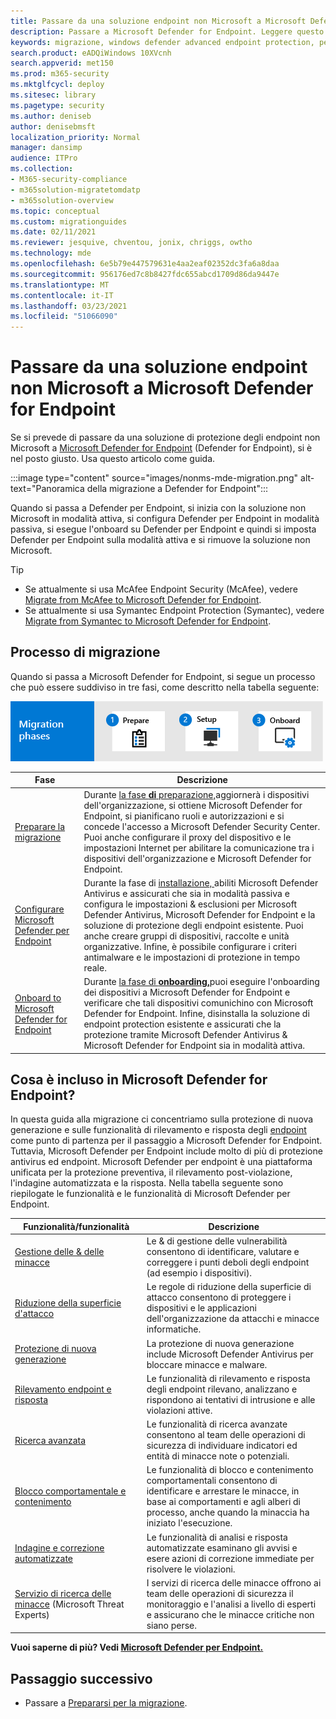 ```yaml
---
title: Passare da una soluzione endpoint non Microsoft a Microsoft Defender for Endpoint
description: Passare a Microsoft Defender for Endpoint. Leggere questo articolo per una panoramica.
keywords: migrazione, windows defender advanced endpoint protection, per Endpoint, edr
search.product: eADQiWindows 10XVcnh
search.appverid: met150
ms.prod: m365-security
ms.mktglfcycl: deploy
ms.sitesec: library
ms.pagetype: security
ms.author: deniseb
author: denisebmsft
localization_priority: Normal
manager: dansimp
audience: ITPro
ms.collection:
- M365-security-compliance
- m365solution-migratetomdatp
- m365solution-overview
ms.topic: conceptual
ms.custom: migrationguides
ms.date: 02/11/2021
ms.reviewer: jesquive, chventou, jonix, chriggs, owtho
ms.technology: mde
ms.openlocfilehash: 6e5b79e447579631e4aa2eaf02352dc3fa6a8daa
ms.sourcegitcommit: 956176ed7c8b8427fdc655abcd1709d86da9447e
ms.translationtype: MT
ms.contentlocale: it-IT
ms.lasthandoff: 03/23/2021
ms.locfileid: "51066090"
---
```

# <a name="make-the-switch-from-a-non-microsoft-endpoint-solution-to-microsoft-defender-for-endpoint"></a>Passare da una soluzione endpoint non Microsoft a Microsoft Defender for Endpoint

Se si prevede di passare da una soluzione di protezione degli endpoint non Microsoft a [Microsoft Defender for Endpoint](https://docs.microsoft.com/windows/security/threat-protection) (Defender for Endpoint), si è nel posto giusto. Usa questo articolo come guida.

:::image type="content" source="images/nonms-mde-migration.png" alt-text="Panoramica della migrazione a Defender for Endpoint":::

Quando si passa a Defender per Endpoint, si inizia con la soluzione non Microsoft in modalità attiva, si configura Defender per Endpoint in modalità passiva, si esegue l'onboard su Defender per Endpoint e quindi si imposta Defender per Endpoint sulla modalità attiva e si rimuove la soluzione non Microsoft.

> [!TIP]
> - Se attualmente si usa McAfee Endpoint Security (McAfee), vedere [Migrate from McAfee to Microsoft Defender for Endpoint](mcafee-to-microsoft-defender-migration.md).
> - Se attualmente si usa Symantec Endpoint Protection (Symantec), vedere [Migrate from Symantec to Microsoft Defender for Endpoint](symantec-to-microsoft-defender-atp-migration.md).

## <a name="the-migration-process"></a>Processo di migrazione

Quando si passa a Microsoft Defender for Endpoint, si segue un processo che può essere suddiviso in tre fasi, come descritto nella tabella seguente:

![Fasi di migrazione : preparazione, installazione, onboard](images/phase-diagrams/migration-phases.png)

|Fase |Descrizione |
|--|--|
|[Preparare la migrazione](switch-to-microsoft-defender-prepare.md) |Durante [la fase **di** preparazione,](switch-to-microsoft-defender-prepare.md)aggiornerà i dispositivi dell'organizzazione, si ottiene Microsoft Defender for Endpoint, si pianificano ruoli e autorizzazioni e si concede l'accesso a Microsoft Defender Security Center. Puoi anche configurare il proxy del dispositivo e le impostazioni Internet per abilitare la comunicazione tra i dispositivi dell'organizzazione e Microsoft Defender for Endpoint. |
|[Configurare Microsoft Defender per Endpoint](switch-to-microsoft-defender-setup.md) |Durante la fase di [installazione,  ](switch-to-microsoft-defender-setup.md)abiliti Microsoft Defender Antivirus e assicurati che sia in modalità passiva e configura le impostazioni & esclusioni per Microsoft Defender Antivirus, Microsoft Defender for Endpoint e la soluzione di protezione degli endpoint esistente. Puoi anche creare gruppi di dispositivi, raccolte e unità organizzative. Infine, è possibile configurare i criteri antimalware e le impostazioni di protezione in tempo reale.|
|[Onboard to Microsoft Defender for Endpoint](switch-to-microsoft-defender-onboard.md) |Durante [la fase di **onboarding,**](switch-to-microsoft-defender-onboard.md)puoi eseguire l'onboarding dei dispositivi a Microsoft Defender for Endpoint e verificare che tali dispositivi comunichino con Microsoft Defender for Endpoint. Infine, disinstalla la soluzione di endpoint protection esistente e assicurati che la protezione tramite Microsoft Defender Antivirus & Microsoft Defender for Endpoint sia in modalità attiva. |

## <a name="whats-included-in-microsoft-defender-for-endpoint"></a>Cosa è incluso in Microsoft Defender for Endpoint?

In questa guida alla [](https://docs.microsoft.com/windows/security/threat-protection/microsoft-defender-antivirus/microsoft-defender-antivirus-in-windows-10) migrazione ci concentriamo sulla protezione di nuova generazione e sulle funzionalità di rilevamento e risposta degli [endpoint](https://docs.microsoft.com/microsoft-365/security/defender-endpoint/overview-endpoint-detection-response) come punto di partenza per il passaggio a Microsoft Defender for Endpoint. Tuttavia, Microsoft Defender per Endpoint include molto di più di protezione antivirus ed endpoint. Microsoft Defender per endpoint è una piattaforma unificata per la protezione preventiva, il rilevamento post-violazione, l'indagine automatizzata e la risposta. Nella tabella seguente sono riepilogate le funzionalità e le funzionalità di Microsoft Defender per Endpoint. 

| Funzionalità/funzionalità | Descrizione |
|---|---|
| [Gestione delle & delle minacce](https://docs.microsoft.com/microsoft-365/security/defender-endpoint/next-gen-threat-and-vuln-mgt) | Le & di gestione delle vulnerabilità consentono di identificare, valutare e correggere i punti deboli degli endpoint (ad esempio i dispositivi). |
| [Riduzione della superficie d'attacco](https://docs.microsoft.com/microsoft-365/security/defender-endpoint/overview-attack-surface-reduction) | Le regole di riduzione della superficie di attacco consentono di proteggere i dispositivi e le applicazioni dell'organizzazione da attacchi e minacce informatiche. |
| [Protezione di nuova generazione](https://docs.microsoft.com/windows/security/threat-protection/windows-defender-antivirus/windows-defender-antivirus-in-windows-10) | La protezione di nuova generazione include Microsoft Defender Antivirus per bloccare minacce e malware. |
| [Rilevamento endpoint e risposta](https://docs.microsoft.com/microsoft-365/security/defender-endpoint/overview-endpoint-detection-response) | Le funzionalità di rilevamento e risposta degli endpoint rilevano, analizzano e rispondono ai tentativi di intrusione e alle violazioni attive.  |
| [Ricerca avanzata](advanced-hunting-overview.md) | Le funzionalità di ricerca avanzate consentono al team delle operazioni di sicurezza di individuare indicatori ed entità di minacce note o potenziali. |
| [Blocco comportamentale e contenimento](https://docs.microsoft.com/microsoft-365/security/defender-endpoint/behavioral-blocking-containment) | Le funzionalità di blocco e contenimento comportamentali consentono di identificare e arrestare le minacce, in base ai comportamenti e agli alberi di processo, anche quando la minaccia ha iniziato l'esecuzione. |
| [Indagine e correzione automatizzate](https://docs.microsoft.com/microsoft-365/security/defender-endpoint/automated-investigations) | Le funzionalità di analisi e risposta automatizzate esaminano gli avvisi e esere azioni di correzione immediate per risolvere le violazioni. |
| [Servizio di ricerca delle minacce](https://docs.microsoft.com/microsoft-365/security/defender-endpoint/microsoft-threat-experts) (Microsoft Threat Experts) | I servizi di ricerca delle minacce offrono ai team delle operazioni di sicurezza il monitoraggio e l'analisi a livello di esperti e assicurano che le minacce critiche non siano perse. |

**Vuoi saperne di più? Vedi [Microsoft Defender per Endpoint.](https://docs.microsoft.com/windows/security/threat-protection)**

## <a name="next-step"></a>Passaggio successivo

- Passare a [Prepararsi per la migrazione](switch-to-microsoft-defender-prepare.md).
